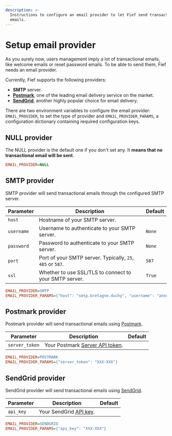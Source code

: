 ```yaml
---
description: >-
  Instructions to configure an email provider to let Fief send transactional
  emails.
---
```


# Setup email provider

As you surely now, users management imply a lot of transactional emails, like welcome emails or reset password emails. To be able to send them, Fief needs an email provider.

Currently, Fief supports the following providers:

* **SMTP** server.
* **[Postmark](https://postmarkapp.com)**, one of the leading email delivery service on the market.
* **[SendGrid](https://sendgrid.com/)**, another highly popular choice for email delivery.

There are two environment variables to configure the email provider: `EMAIL_PROVIDER`, to set the type of provider and `EMAIL_PROVIDER_PARAMS`, a configuration dictionary containing required configuration keys.

## NULL provider

The NULL provider is the default one if you don't set any. It **means that no transactional email will be sent**.

```ini
EMAIL_PROVIDER=NULL
```

## SMTP provider

SMTP provider will send transactional emails through the configured SMTP server.

| Parameter  | Description                                                | Default |
| ---------- | ---------------------------------------------------------- | ------- |
| `host`     | Hostname of your SMTP server.                              |         |
| `username` | Username to authenticate to your SMTP server.              | `None`  |
| `password` | Password to authenticate to your SMTP server.              | `None`  |
| `port`     | Port of your SMTP server. Typically, `25`, `485` or `587`. | `587`   |
| `ssl`      | Whether to use SSL/TLS to connect to your SMTP server.     | `True`  |

```ini
EMAIL_PROVIDER=SMTP
EMAIL_PROVIDER_PARAMS={"host": "smtp.bretagne.duchy", "username": "anne", "password": "hermine"}
```

## Postmark provider

Postmark provider will send transactional emails using [Postmark](https://postmarkapp.com).

| Parameter      | Description                                                                   | Default |
| -------------- | ----------------------------------------------------------------------------- | ------- |
| `server_token` | Your Postmark [Server API token](https://account.postmarkapp.com/api_tokens). |         |

```ini
EMAIL_PROVIDER=POSTMARK
EMAIL_PROVIDER_PARAMS={"server_token": "XXX-XXX"}
```

## SendGrid provider

SendGrid provider will send transactional emails using [SendGrid](https://sendgrid.com/).

| Parameter | Description                                                                          | Default |
| --------- | ------------------------------------------------------------------------------------ | ------- |
| `api_key` | Your SendGrid [API key](https://docs.sendgrid.com/ui/account-and-settings/api-keys). |         |

```ini
EMAIL_PROVIDER=SENDGRID
EMAIL_PROVIDER_PARAMS={"api_key": "XXX-XXX"}
```
